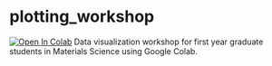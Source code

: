 # plotting_workshop
[![Open In Colab](https://colab.research.google.com/assets/colab-badge.svg)](https://colab.research.google.com/github/koysean/plotting_workshop/blob/main/plotting_workshop_2021.ipynb)
Data visualization workshop for first year graduate students in Materials Science using Google Colab.
